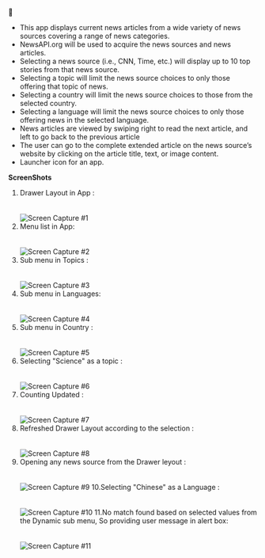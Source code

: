  :newspaper: 

* This app displays current news articles from a wide variety of news sources covering a range of news categories.
* NewsAPI.org will be used to acquire the news sources and news articles.
* Selecting a news source (i.e., CNN, Time, etc.) will display up to 10 top stories from that news source.
* Selecting a topic will limit the news source choices to only those offering that topic of news.
* Selecting a country will limit the news source choices to those from the selected country.
* Selecting a language will limit the news source choices to only those offering news in the selected language.
* News articles are viewed by swiping right to read the next article, and left to go back to the previous article
* The user can go to the complete extended article on the news source’s website by clicking on the article title, text, or image content.
* Launcher icon for an app.


**ScreenShots**

1. Drawer Layout in App : <br><br><br>![Screen Capture #1](images/Image1.PNG)
2. Menu list in App: <br><br><br>![Screen Capture #2](images/Image2.PNG)
3. Sub menu in Topics : <br><br><br>![Screen Capture #3](images/Image3.1.PNG)
4. Sub menu in Languages: <br><br><br>![Screen Capture #4](images/Image3.2.PNG)
5. Sub menu in Country : <br><br><br>![Screen Capture #5](images/Image3.3.PNG)
6. Selecting "Science" as a topic : <br><br><br>![Screen Capture #6](images/Image4.1.PNG)
7. Counting Updated : <br><br><br>![Screen Capture #7](images/Image4.2.PNG)
8. Refreshed Drawer Layout according to the selection : <br><br><br>![Screen Capture #8](images/Image4.3.PNG)
9. Opening any news source from the Drawer leyout : <br><br><br>![Screen Capture #9](images/Image4.4.PNG)
10.Selecting "Chinese" as a Language : <br><br><br>![Screen Capture #10](images/Image5.1.PNG)
11.No match found based on selected values from the Dynamic sub menu, So providing user message in alert box: <br><br><br>![Screen Capture #11](images/Image5.2.PNG)
